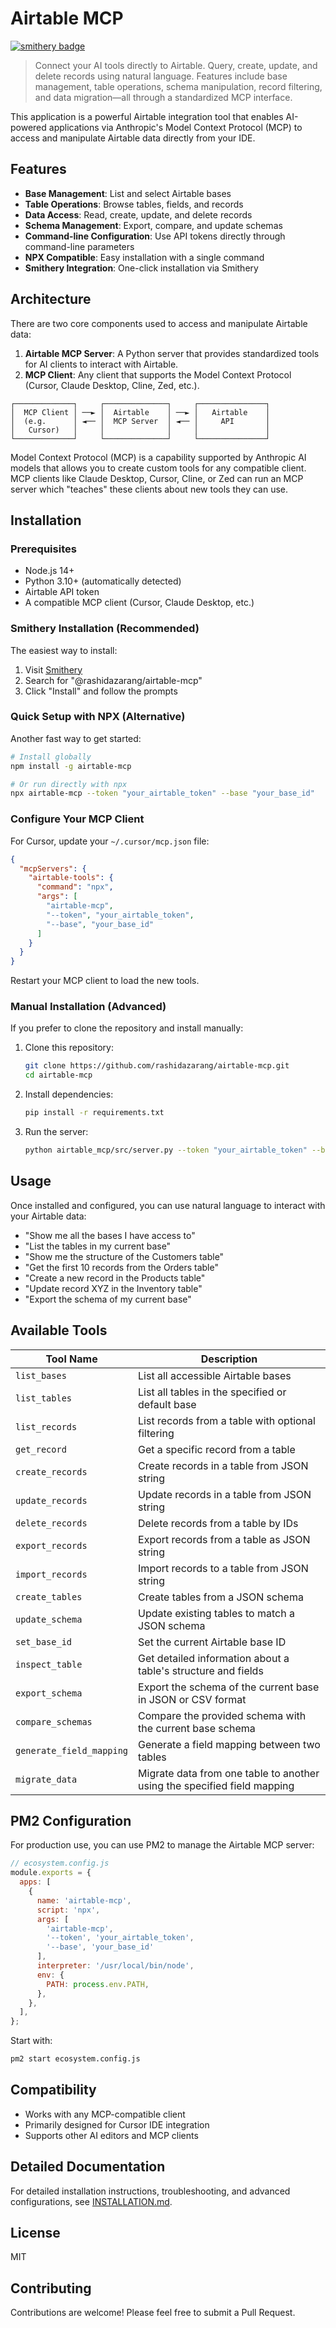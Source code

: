 # Airtable MCP

[![smithery badge](https://smithery.ai/badge/@rashidazarang/airtable-mcp)](https://smithery.ai/server/@rashidazarang/airtable-mcp)

> Connect your AI tools directly to Airtable. Query, create, update, and delete records using natural language. Features include base management, table operations, schema manipulation, record filtering, and data migration—all through a standardized MCP interface.

This application is a powerful Airtable integration tool that enables AI-powered applications via Anthropic's Model Context Protocol (MCP) to access and manipulate Airtable data directly from your IDE.

## Features

- **Base Management**: List and select Airtable bases
- **Table Operations**: Browse tables, fields, and records
- **Data Access**: Read, create, update, and delete records
- **Schema Management**: Export, compare, and update schemas
- **Command-line Configuration**: Use API tokens directly through command-line parameters
- **NPX Compatible**: Easy installation with a single command
- **Smithery Integration**: One-click installation via Smithery

## Architecture

There are two core components used to access and manipulate Airtable data:

1. **Airtable MCP Server**: A Python server that provides standardized tools for AI clients to interact with Airtable.
2. **MCP Client**: Any client that supports the Model Context Protocol (Cursor, Claude Desktop, Cline, Zed, etc.).

```
┌─────────────┐     ┌──────────────┐     ┌───────────────┐
│  MCP Client │ ──► │  Airtable    │ ──► │   Airtable    │
│  (e.g.      │ ◄── │  MCP Server  │ ◄── │     API       │
│   Cursor)   │     │              │     │               │
└─────────────┘     └──────────────┘     └───────────────┘
```

Model Context Protocol (MCP) is a capability supported by Anthropic AI models that allows you to create custom tools for any compatible client. MCP clients like Claude Desktop, Cursor, Cline, or Zed can run an MCP server which "teaches" these clients about new tools they can use.

## Installation

### Prerequisites

- Node.js 14+
- Python 3.10+ (automatically detected)
- Airtable API token
- A compatible MCP client (Cursor, Claude Desktop, etc.)

### Smithery Installation (Recommended)

The easiest way to install:

1. Visit [Smithery](https://smithery.ai)
2. Search for "@rashidazarang/airtable-mcp"
3. Click "Install" and follow the prompts

### Quick Setup with NPX (Alternative)

Another fast way to get started:

```bash
# Install globally
npm install -g airtable-mcp

# Or run directly with npx
npx airtable-mcp --token "your_airtable_token" --base "your_base_id"
```

### Configure Your MCP Client

For Cursor, update your `~/.cursor/mcp.json` file:

```json
{
  "mcpServers": {
    "airtable-tools": {
      "command": "npx",
      "args": [
        "airtable-mcp",
        "--token", "your_airtable_token",
        "--base", "your_base_id"
      ]
    }
  }
}
```

Restart your MCP client to load the new tools.

### Manual Installation (Advanced)

If you prefer to clone the repository and install manually:

1. Clone this repository:
   ```bash
   git clone https://github.com/rashidazarang/airtable-mcp.git
   cd airtable-mcp
   ```

2. Install dependencies:
   ```bash
   pip install -r requirements.txt
   ```

3. Run the server:
   ```bash
   python airtable_mcp/src/server.py --token "your_airtable_token" --base "your_base_id"
   ```

## Usage

Once installed and configured, you can use natural language to interact with your Airtable data:

- "Show me all the bases I have access to"
- "List the tables in my current base"
- "Show me the structure of the Customers table"
- "Get the first 10 records from the Orders table"
- "Create a new record in the Products table"
- "Update record XYZ in the Inventory table"
- "Export the schema of my current base"

## Available Tools

| Tool Name | Description |
|-----------|-------------|
| `list_bases` | List all accessible Airtable bases |
| `list_tables` | List all tables in the specified or default base |
| `list_records` | List records from a table with optional filtering |
| `get_record` | Get a specific record from a table |
| `create_records` | Create records in a table from JSON string |
| `update_records` | Update records in a table from JSON string |
| `delete_records` | Delete records from a table by IDs |
| `export_records` | Export records from a table as JSON string |
| `import_records` | Import records to a table from JSON string |
| `create_tables` | Create tables from a JSON schema |
| `update_schema` | Update existing tables to match a JSON schema |
| `set_base_id` | Set the current Airtable base ID |
| `inspect_table` | Get detailed information about a table's structure and fields |
| `export_schema` | Export the schema of the current base in JSON or CSV format |
| `compare_schemas` | Compare the provided schema with the current base schema |
| `generate_field_mapping` | Generate a field mapping between two tables |
| `migrate_data` | Migrate data from one table to another using the specified field mapping |

## PM2 Configuration

For production use, you can use PM2 to manage the Airtable MCP server:

```javascript
// ecosystem.config.js
module.exports = {
  apps: [
    {
      name: 'airtable-mcp',
      script: 'npx',
      args: [
        'airtable-mcp',
        '--token', 'your_airtable_token',
        '--base', 'your_base_id'
      ],
      interpreter: '/usr/local/bin/node',
      env: {
        PATH: process.env.PATH,
      },
    },
  ],
};
```

Start with:
```bash
pm2 start ecosystem.config.js
```

## Compatibility

- Works with any MCP-compatible client
- Primarily designed for Cursor IDE integration
- Supports other AI editors and MCP clients

## Detailed Documentation

For detailed installation instructions, troubleshooting, and advanced configurations, see [INSTALLATION.md](INSTALLATION.md).

## License

MIT

## Contributing

Contributions are welcome! Please feel free to submit a Pull Request. 